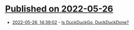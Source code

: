 # [Published on 2022-05-26](index.md)

* [2022-05-26, 14:39:02](https://news.ycombinator.com/item?id=31518873) - [Is DuckDuckGo, DuckDuckDone?](https://kevq.uk/is-duckduckgo-duckduckdone/)
